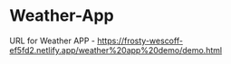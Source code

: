 # Weather-App
URL for Weather APP - https://frosty-wescoff-ef5fd2.netlify.app/weather%20app%20demo/demo.html
